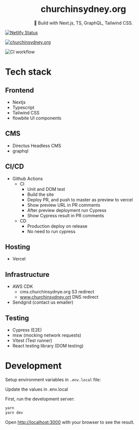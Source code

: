 <div align="center">
  <h1>churchinsydney.org</h1>
  <p>💠 Build with Next.js, TS, GraphQL, Tailwind CSS.</p>
</div>

[![Netlify Status](https://api.netlify.com/api/v1/badges/5aca700e-e8ab-4e5d-b435-9214cb3fe8a0/deploy-status)](https://app.netlify.com/sites/churchinsydney/deploys)

[![churchinsydney.org](https://img.shields.io/endpoint?url=https://dashboard.cypress.io/badge/simple/413bgh/master&style=flat&logo=cypress)](https://dashboard.cypress.io/projects/413bgh/runs)

![CI workflow](https://github.com/churchinsydney/churchinsydney.org/actions/workflows/unit-tests.yml/badge.svg)

# Tech stack

## Frontend
- Nextjs
- Typescript
- Tailwind CSS
- flowbite UI components

## CMS
- Directus Headless CMS
- graphql

## CI/CD
- Github Actions
  - CI
    - Unit and DOM test
    - Build the site
    - Deploy PR, and push to master as preview to vercel
    - Show preview URL in PR comments
    - After preview deployment run Cypress
    - Show Cypress result in PR comments
  - CD
    - Production deploy on release
    - No need to run cypress
## Hosting
- Vercel

## Infrastructure
- AWS CDK
  - cms.churchinsydnye.org S3 redirect
  - www.churchinsydney.ort DNS redirect
- Sendgrid (contact us emailer)

## Testing
- Cypress (E2E)
- msw (mocking network requests)
- Vitest (Test runner)
- React testing library (DOM testing)

# Development

Setup environment variables in `.env.local` file:

Update the values in .env.local

First, run the development server:

```bash
yarn
yarn dev
```

Open [http://localhost:3000](http://localhost:3000) with your browser to see the result.
